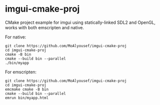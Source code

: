 # imgui-cmake-proj
CMake project example for imgui using statically-linked SDL2 and OpenGL, works with both emscripten and native.

For native:
```
git clone https://github.com/MoAlyousef/imgui-cmake-proj
cd imgui-cmake-proj
cmake -B bin
cmake --build bin --parallel
./bin/myapp
```

For emscripten:
```
git clone https://github.com/MoAlyousef/imgui-cmake-proj
cd imgui-cmake-proj
emcmake cmake -B bin
cmake --build bin --parallel
emrun bin/myapp.html
```
